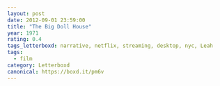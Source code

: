 ```yaml
---
layout: post 
date: 2012-09-01 23:59:00
title: "The Big Doll House"
year: 1971
rating: 0.4
tags_letterboxd: narrative, netflix, streaming, desktop, nyc, Leah
tags:
  - film
category: Letterboxd
canonical: https://boxd.it/pm6v
---
```

